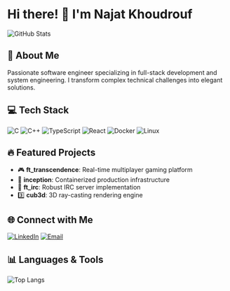 # Hi there! 👋 I'm Najat Khoudrouf

![GitHub Stats](https://github-readme-stats.vercel.app/api?username=Nkhou&theme=dark&show_icons=true)

## 🚀 About Me
Passionate software engineer specializing in full-stack development and system engineering. I transform complex technical challenges into elegant solutions.

## 💻 Tech Stack
![C](https://img.shields.io/badge/C-00599C?style=for-the-badge&logo=c&logoColor=white)
![C++](https://img.shields.io/badge/C++-00599C?style=for-the-badge&logo=c%2B%2B&logoColor=white)
![TypeScript](https://img.shields.io/badge/TypeScript-007ACC?style=for-the-badge&logo=typescript&logoColor=white)
![React](https://img.shields.io/badge/React-20232A?style=for-the-badge&logo=react&logoColor=61DAFB)
![Docker](https://img.shields.io/badge/Docker-2CA5E0?style=for-the-badge&logo=docker&logoColor=white)
![Linux](https://img.shields.io/badge/Linux-FCC624?style=for-the-badge&logo=linux&logoColor=black)

## 🔥 Featured Projects
- 🎮 **ft_transcendence**: Real-time multiplayer gaming platform
- 🐳 **inception**: Containerized production infrastructure
- 💬 **ft_irc**: Robust IRC server implementation
- 3️⃣ **cub3d**: 3D ray-casting rendering engine

## 🌐 Connect with Me
[![LinkedIn](https://img.shields.io/badge/LinkedIn-0077B5?style=for-the-badge&logo=linkedin&logoColor=white)](https://www.linkedin.com/in/your-linkedin-profile)
[![Email](https://img.shields.io/badge/Email-D14836?style=for-the-badge&logo=gmail&logoColor=white)](mailto:koudroufn9@gmail.com)

## 📊 Languages & Tools
![Top Langs](https://github-readme-stats.vercel.app/api/top-langs/?username=Nkhou&layout=compact&theme=dark)
